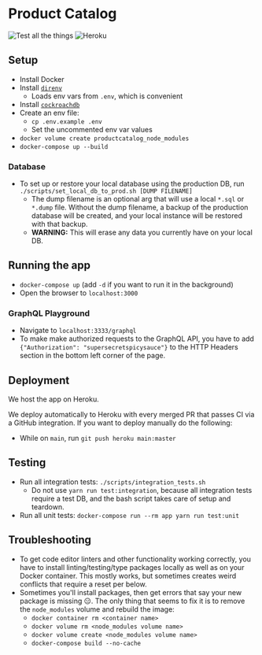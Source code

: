 # Product Catalog

![Test all the things](https://github.com/quiltyweb/productcatalog/workflows/Test%20all%20the%20things/badge.svg)
![Heroku](https://heroku-badge.herokuapp.com/?app=productcatalog)

## Setup

- Install Docker
- Install [`direnv`](https://direnv.net/)
  - Loads env vars from `.env`, which is convenient
- Install [`cockroachdb`](https://www.cockroachlabs.com/docs/stable/install-cockroachdb-mac.html)
- Create an env file:
  - `cp .env.example .env`
  - Set the uncommented env var values
- `docker volume create productcatalog_node_modules`
- `docker-compose up --build`

### Database

- To set up or restore your local database using the production DB, run `./scripts/set_local_db_to_prod.sh [DUMP FILENAME]`
  - The dump filename is an optional arg that will use a local `*.sql` or `*.dump` file. Without the dump filename, a backup of the production database will be created, and your local instance will be restored with that backup.
  - **WARNING:** This will erase any data you currently have on your local DB.

## Running the app

- `docker-compose up` (add `-d` if you want to run it in the background)
- Open the browser to `localhost:3000`

### GraphQL Playground

- Navigate to `localhost:3333/graphql`
- To make make authorized requests to the GraphQL API, you have to add `{"Authorization": "supersecretspicysauce"}` to the HTTP Headers section in the bottom left corner of the page.

## Deployment

We host the app on Heroku.

We deploy automatically to Heroku with every merged PR that passes CI via a GitHub integration. If you want to deploy manually do the following:

- While on `main`, run `git push heroku main:master`

## Testing

- Run all integration tests: `./scripts/integration_tests.sh`
  - Do not use `yarn run test:integration`, because all integration tests require a test DB, and the bash script takes care of setup and teardown.
- Run all unit tests: `docker-compose run --rm app yarn run test:unit`

## Troubleshooting

- To get code editor linters and other functionality working correctly, you have to install linting/testing/type packages locally as well as on your Docker container. This mostly works, but sometimes creates weird conflicts that require a reset per below.
- Sometimes you'll install packages, then get errors that say your new package is missing :expressionless:. The only thing that seems to fix it is to remove the `node_modules` volume and rebuild the image:
  - `docker container rm <container name>`
  - `docker volume rm <node_modules volume name>`
  - `docker volume create <node_modules volume name>`
  - `docker-compose build --no-cache`

